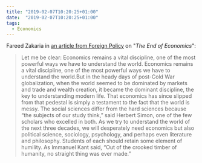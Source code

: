 ```yaml
---
title: "2019-02-07T10:20:25+01:00"
date:  "2019-02-07T10:20:25+01:00"
tags:
  - Economics
---
```


Fareed Zakaria in [an article from Foreign Policy](https://foreignpolicy.com/gt-essay/the-end-of-economics-fareed-zakaria/) on "*The End of Economics*":

> Let me be clear: Economics remains a vital discipline, one of the most powerful ways we have to understand the world. Economics remains a vital discipline, one of the most powerful ways we have to understand the world.But in the heady days of post-Cold War globalization, when the world seemed to be dominated by markets and trade and wealth creation, it became the dominant discipline, the key to understanding modern life. That economics has since slipped from that pedestal is simply a testament to the fact that the world is messy. The social sciences differ from the hard sciences because “the subjects of our study think,” said Herbert Simon, one of the few scholars who excelled in both. As we try to understand the world of the next three decades, we will desperately need economics but also political science, sociology, psychology, and perhaps even literature and philosophy. Students of each should retain some element of humility. As Immanuel Kant said, “Out of the crooked timber of humanity, no straight thing was ever made.”
